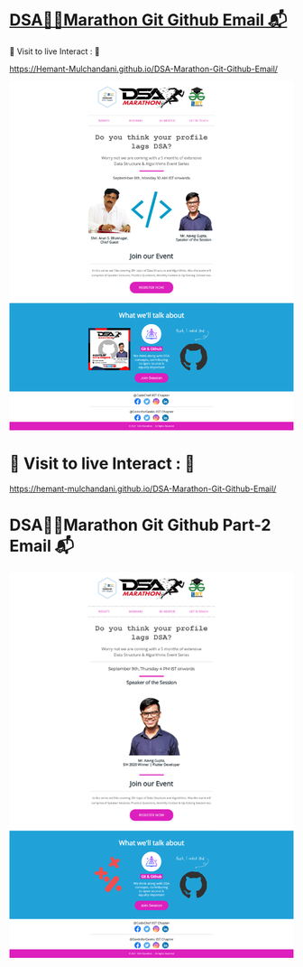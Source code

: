 # [DSA🏃‍♂️Marathon Git Github Email 📬](https://hemant-mulchandani.github.io/DSA-Marathon-Git-Github-Email/)

  📌 Visit to live Interact : 🔗

  https://Hemant-Mulchandani.github.io/DSA-Marathon-Git-Github-Email/ 

![Mail Capture](https://github.com/Hemant-Mulchandani/DSA-Marathon-Git-Github-Email/blob/main/DSA%20Marathon%20Git%20and%20Github%20Mail%20Capture.png) 

# 📌 Visit to live Interact : 🔗

 https://hemant-mulchandani.github.io/DSA-Marathon-Git-Github-Email/ 


# DSA🏃‍♂️Marathon Git Github Part-2 Email 📬

![Mail Capture](DSA%20Marathon%20Git%20%26%20Github%20%23Session_2%20Mail%20Capture.png)
